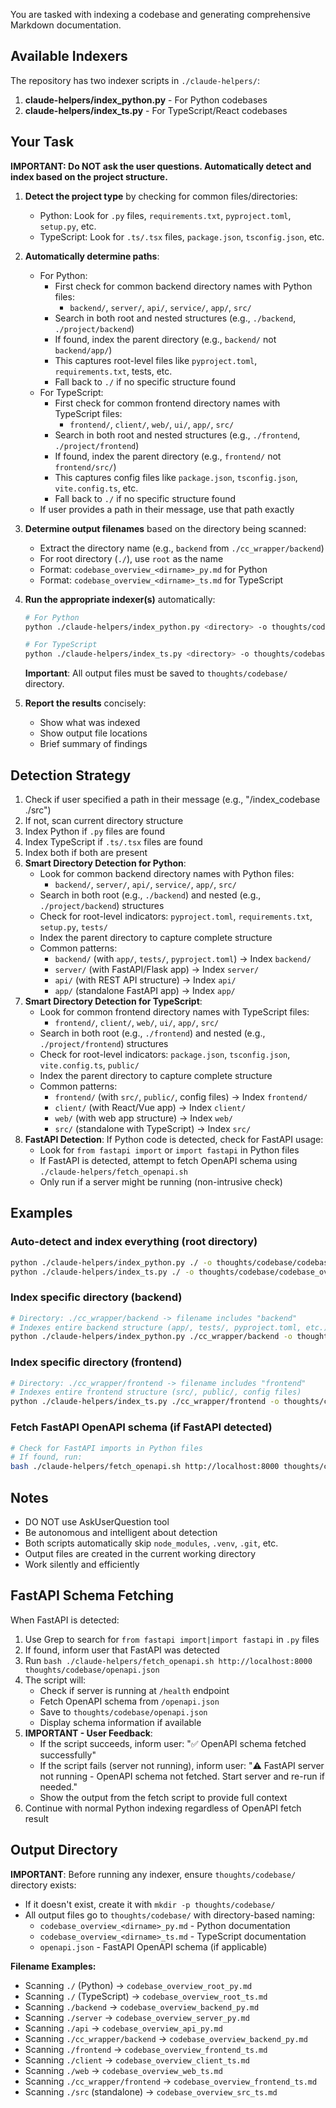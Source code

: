 You are tasked with indexing a codebase and generating comprehensive Markdown documentation.

## Available Indexers

The repository has two indexer scripts in `./claude-helpers/`:
1. **claude-helpers/index_python.py** - For Python codebases
2. **claude-helpers/index_ts.py** - For TypeScript/React codebases

## Your Task

**IMPORTANT: Do NOT ask the user questions. Automatically detect and index based on the project structure.**

1. **Detect the project type** by checking for common files/directories:
   - Python: Look for `.py` files, `requirements.txt`, `pyproject.toml`, `setup.py`, etc.
   - TypeScript: Look for `.ts/.tsx` files, `package.json`, `tsconfig.json`, etc.

2. **Automatically determine paths**:
   - For Python:
     - First check for common backend directory names with Python files:
       - `backend/`, `server/`, `api/`, `service/`, `app/`, `src/`
     - Search in both root and nested structures (e.g., `./backend`, `./project/backend`)
     - If found, index the parent directory (e.g., `backend/` not `backend/app/`)
     - This captures root-level files like `pyproject.toml`, `requirements.txt`, tests, etc.
     - Fall back to `./` if no specific structure found
   - For TypeScript:
     - First check for common frontend directory names with TypeScript files:
       - `frontend/`, `client/`, `web/`, `ui/`, `app/`, `src/`
     - Search in both root and nested structures (e.g., `./frontend`, `./project/frontend`)
     - If found, index the parent directory (e.g., `frontend/` not `frontend/src/`)
     - This captures config files like `package.json`, `tsconfig.json`, `vite.config.ts`, etc.
     - Fall back to `./` if no specific structure found
   - If user provides a path in their message, use that path exactly

3. **Determine output filenames** based on the directory being scanned:
   - Extract the directory name (e.g., `backend` from `./cc_wrapper/backend`)
   - For root directory (`./`), use `root` as the name
   - Format: `codebase_overview_<dirname>_py.md` for Python
   - Format: `codebase_overview_<dirname>_ts.md` for TypeScript

4. **Run the appropriate indexer(s)** automatically:
   ```bash
   # For Python
   python ./claude-helpers/index_python.py <directory> -o thoughts/codebase/codebase_overview_<dirname>_py.md

   # For TypeScript
   python ./claude-helpers/index_ts.py <directory> -o thoughts/codebase/codebase_overview_<dirname>_ts.md
   ```

   **Important**: All output files must be saved to `thoughts/codebase/` directory.

5. **Report the results** concisely:
   - Show what was indexed
   - Show output file locations
   - Brief summary of findings

## Detection Strategy

1. Check if user specified a path in their message (e.g., "/index_codebase ./src")
2. If not, scan current directory structure
3. Index Python if `.py` files are found
4. Index TypeScript if `.ts/.tsx` files are found
5. Index both if both are present
6. **Smart Directory Detection for Python**:
   - Look for common backend directory names with Python files:
     - `backend/`, `server/`, `api/`, `service/`, `app/`, `src/`
   - Search in both root (e.g., `./backend`) and nested (e.g., `./project/backend`) structures
   - Check for root-level indicators: `pyproject.toml`, `requirements.txt`, `setup.py`, `tests/`
   - Index the parent directory to capture complete structure
   - Common patterns:
     - `backend/` (with `app/`, `tests/`, `pyproject.toml`) → Index `backend/`
     - `server/` (with FastAPI/Flask app) → Index `server/`
     - `api/` (with REST API structure) → Index `api/`
     - `app/` (standalone FastAPI app) → Index `app/`
7. **Smart Directory Detection for TypeScript**:
   - Look for common frontend directory names with TypeScript files:
     - `frontend/`, `client/`, `web/`, `ui/`, `app/`, `src/`
   - Search in both root (e.g., `./frontend`) and nested (e.g., `./project/frontend`) structures
   - Check for root-level indicators: `package.json`, `tsconfig.json`, `vite.config.ts`, `public/`
   - Index the parent directory to capture complete structure
   - Common patterns:
     - `frontend/` (with `src/`, `public/`, config files) → Index `frontend/`
     - `client/` (with React/Vue app) → Index `client/`
     - `web/` (with web app structure) → Index `web/`
     - `src/` (standalone with TypeScript) → Index `src/`
8. **FastAPI Detection**: If Python code is detected, check for FastAPI usage:
   - Look for `from fastapi import` or `import fastapi` in Python files
   - If FastAPI is detected, attempt to fetch OpenAPI schema using `./claude-helpers/fetch_openapi.sh`
   - Only run if a server might be running (non-intrusive check)

## Examples

### Auto-detect and index everything (root directory)
```bash
python ./claude-helpers/index_python.py ./ -o thoughts/codebase/codebase_overview_root_py.md
python ./claude-helpers/index_ts.py ./ -o thoughts/codebase/codebase_overview_root_ts.md
```

### Index specific directory (backend)
```bash
# Directory: ./cc_wrapper/backend -> filename includes "backend"
# Indexes entire backend structure (app/, tests/, pyproject.toml, etc.)
python ./claude-helpers/index_python.py ./cc_wrapper/backend -o thoughts/codebase/codebase_overview_backend_py.md
```

### Index specific directory (frontend)
```bash
# Directory: ./cc_wrapper/frontend -> filename includes "frontend"
# Indexes entire frontend structure (src/, public/, config files)
python ./claude-helpers/index_ts.py ./cc_wrapper/frontend -o thoughts/codebase/codebase_overview_frontend_ts.md
```

### Fetch FastAPI OpenAPI schema (if FastAPI detected)
```bash
# Check for FastAPI imports in Python files
# If found, run:
bash ./claude-helpers/fetch_openapi.sh http://localhost:8000 thoughts/codebase/openapi.json
```

## Notes

- DO NOT use AskUserQuestion tool
- Be autonomous and intelligent about detection
- Both scripts automatically skip `node_modules`, `.venv`, `.git`, etc.
- Output files are created in the current working directory
- Work silently and efficiently

## FastAPI Schema Fetching

When FastAPI is detected:
1. Use Grep to search for `from fastapi import|import fastapi` in `.py` files
2. If found, inform user that FastAPI was detected
3. Run `bash ./claude-helpers/fetch_openapi.sh http://localhost:8000 thoughts/codebase/openapi.json`
4. The script will:
   - Check if server is running at `/health` endpoint
   - Fetch OpenAPI schema from `/openapi.json`
   - Save to `thoughts/codebase/openapi.json`
   - Display schema information if available
5. **IMPORTANT - User Feedback**:
   - If the script succeeds, inform user: "✅ OpenAPI schema fetched successfully"
   - If the script fails (server not running), inform user: "⚠️ FastAPI server not running - OpenAPI schema not fetched. Start server and re-run if needed."
   - Show the output from the fetch script to provide full context
6. Continue with normal Python indexing regardless of OpenAPI fetch result

## Output Directory

**IMPORTANT**: Before running any indexer, ensure `thoughts/codebase/` directory exists:
- If it doesn't exist, create it with `mkdir -p thoughts/codebase/`
- All output files go to `thoughts/codebase/` with directory-based naming:
  - `codebase_overview_<dirname>_py.md` - Python documentation
  - `codebase_overview_<dirname>_ts.md` - TypeScript documentation
  - `openapi.json` - FastAPI OpenAPI schema (if applicable)

**Filename Examples:**
- Scanning `./` (Python) → `codebase_overview_root_py.md`
- Scanning `./` (TypeScript) → `codebase_overview_root_ts.md`
- Scanning `./backend` → `codebase_overview_backend_py.md`
- Scanning `./server` → `codebase_overview_server_py.md`
- Scanning `./api` → `codebase_overview_api_py.md`
- Scanning `./cc_wrapper/backend` → `codebase_overview_backend_py.md`
- Scanning `./frontend` → `codebase_overview_frontend_ts.md`
- Scanning `./client` → `codebase_overview_client_ts.md`
- Scanning `./web` → `codebase_overview_web_ts.md`
- Scanning `./cc_wrapper/frontend` → `codebase_overview_frontend_ts.md`
- Scanning `./src` (standalone) → `codebase_overview_src_ts.md`
